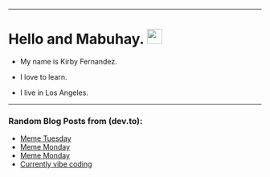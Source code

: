 
<img src="https://komarev.com/ghpvc/?username=kirbygit&style=flat-square&color=blue" alt=""/>

---
<h1>
  Hello and Mabuhay.
  <img src="https://media.giphy.com/media/hvRJCLFzcasrR4ia7z/giphy.gif" width="30px"/>
</h1>

- My name is Kirby Fernandez.

- I love to learn.

- I live in Los Angeles.

---

### Random Blog Posts from (dev.to):
<!-- BLOG-POST-LIST:START -->
- [Meme Tuesday](https://dev.to/ben/meme-tuesday-556)
- [Meme Monday](https://dev.to/ben/meme-monday-33j3)
- [Meme Monday](https://dev.to/ben/meme-monday-1dna)
- [Currently vibe coding](https://dev.to/ben/currently-vibe-coding-2l4p)
<!-- BLOG-POST-LIST:END -->
